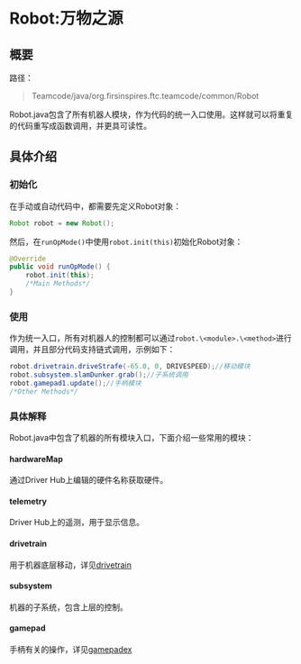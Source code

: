 # Robot:万物之源

## 概要

路径：
> Teamcode/java/org.firsinspires.ftc.teamcode/common/Robot

Robot.java包含了所有机器人模块，作为代码的统一入口使用。这样就可以将重复的代码重写成函数调用，并更具可读性。

## 具体介绍
### 初始化
在手动或自动代码中，都需要先定义Robot对象：
```java
Robot robot = new Robot();
```
然后，在```runOpMode()```中使用```robot.init(this)```初始化Robot对象：
```java
@Override
public void runOpMode() {
    robot.init(this);
    /*Main Methods*/
}
```
### 使用
作为统一入口，所有对机器人的控制都可以通过```robot.\<module>.\<method>```进行调用，并且部分代码支持链式调用，示例如下：
```java
robot.drivetrain.driveStrafe(-65.0, 0, DRIVESPEED);//移动模块
robot.subsystem.slamDunker.grab();//子系统调用
robot.gamepad1.update();//手柄模块
/*Other Methods*/
```
### 具体解释
Robot.java中包含了机器的所有模块入口，下面介绍一些常用的模块：
#### hardwareMap
通过Driver Hub上编辑的硬件名称获取硬件。
#### telemetry
Driver Hub上的遥测，用于显示信息。
#### drivetrain
用于机器底层移动，详见[drivetrain](drivetrain.md)
#### subsystem
机器的子系统，包含上层的控制。
#### gamepad
手柄有关的操作，详见[gamepadex](gamepadex.md)